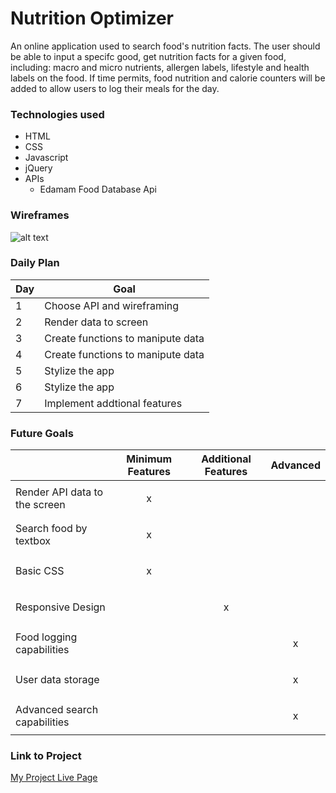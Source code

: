  # Nutrition Optimizer

An online application used to search food's nutrition facts. The user should be able to input a specifc good, get nutrition facts for a given food, including: macro and micro nutrients, allergen labels, lifestyle and health labels on the food. If time permits, food nutrition and calorie counters will be added to allow users to log their meals for the day.


 ### Technologies used
 
- HTML
- CSS
- Javascript
- jQuery
- APIs
    - Edamam Food Database Api
 
 ### Wireframes

 ![alt text](https://i.imgur.com/7nfLBlQ.jpg)



### Daily Plan

| Day | Goal |
|-----|------|
| 1 | Choose API and wireframing|
| 2 | Render data to screen |
| 3 | Create functions to manipute data |
| 4 | Create functions to manipute data |
| 5 | Stylize the app |
| 6 | Stylize the app |
| 7 | Implement addtional features |

### Future Goals

|  | Minimum Features	 | Additional Features | Advanced |
|-----|------|-----|------|
| Render API data to the screen | <p style="text-align: center;">x</p> |   |   |
| Search food by textbox | <p style="text-align: center;">x</p>  |   |   |
| Basic CSS | <p style="text-align: center;">x</p>  |   |   |
| Responsive Design |   | <p style="text-align: center;">x</p>  |   |
| Food logging capabilities |   |   | <p style="text-align: center;">x</p>  |
| User data storage |   |   | <p style="text-align: center;">x</p>  |
| Advanced search capabilities |   |   | <p style="text-align: center;">x</p>  |


### Link to Project

[My Project Live Page](https://rockcat96.github.io/project1/)